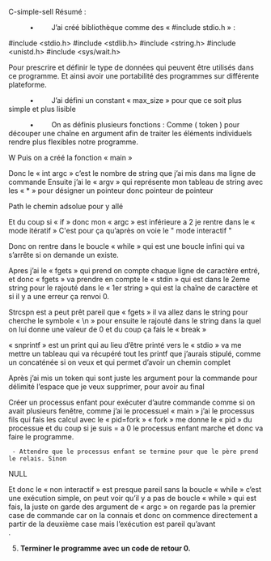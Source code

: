 C-simple-sell
 Résumé :
 
      •     J’ai créé bibliothèque comme des « #include stdio.h » :
 
#include <stdio.h>
#include <stdlib.h>
#include <string.h>
#include <unistd.h>
#include <sys/wait.h>
 
Pour prescrire et définir le type de données qui peuvent être utilisés dans ce programme.
Et ainsi avoir une portabilité des programmes sur différente plateforme.
 
      •     J’ai défini un constant « max_size » pour que ce soit plus simple et plus lisible
 
      •     On as définis plusieurs fonctions :
Comme ( token ) pour découper une chaîne en argument afin de traiter les éléments individuels rendre plus flexibles notre programme.
 
W Puis on a créé la fonction « main »
 
Donc le « int argc » c’est le nombre de string que j’ai mis dans ma ligne de commande
Ensuite j’ai le « argv » qui représente mon tableau de string avec les « * » pour désigner un pointeur donc pointeur de pointeur
 
Path le chemin adsolue pour y allé
 
Et du coup si « if » donc mon « argc » est inférieure a 2 je rentre dans le « mode itératif »
C'est pour ça qu’après on voie le " mode interactif "
 
Donc on rentre dans le boucle « while » qui est une boucle infini qui va s’arrête si on demande un existe.
 
Apres j’ai le « fgets » qui prend on compte chaque ligne de caractère entré, et donc « fgets » va prendre en compte le « stdin » qui est dans le 2eme string pour le rajouté dans le « 1er string » qui est la chaîne de caractère et si il y a une erreur ça renvoi 0.
 
Strcspn est a peut prêt pareil que « fgets » il va allez dans le string pour cherche le symbole « \n » pour ensuite le rajouté dans le string dans la quel on lui donne une valeur de 0 et du coup ça fais le « break »
 
« snprintf » est un print qui au lieu d’être printé vers le « stdio » va me mettre un tableau qui va récupéré tout les printf que j’aurais stipulé, comme un concaténée si on veux  et qui permet d’avoir un chemin complet
 
Après j’ai mis un token qui sont juste les argument pour la commande pour délimité l’espace que je veux supprimer, pour avoir au final
 
Créer un processus enfant pour exécuter d’autre commande comme si on avait plusieurs fenêtre, comme j’ai le processuel « main » j’ai le processus fils qui fais les calcul avec le « pid=fork »  « fork »  me donne le « pid » du processue et du coup si je suis = a 0 le processus enfant marche  et donc va faire le programme.
 
     - Attendre que le processus enfant se termine pour que le père prend le relais. Sinon
NULL
 
Et donc le « non interactif » est presque pareil sans la boucle « while » c’est une exécution simple, on peut voir qu’il y a pas de boucle « while » qui est fais, la juste on garde des argument de « argc » on regarde pas la premier case de commande car on la connais et donc on commence directement a partir de la deuxième case mais l’exécution est pareil qu’avant    
.
 
5. **Terminer le programme avec un code de retour 0.**
